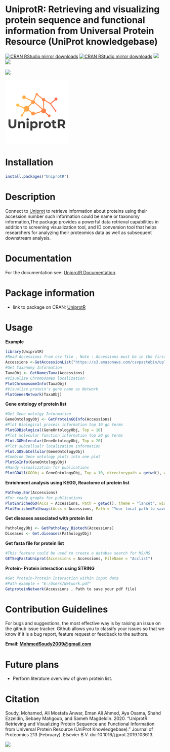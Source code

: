 # UniprotR: Retrieving and visualizing protein sequence and functional information from Universal Protein Resource (UniProt knowledgebase)

[![CRAN RStudio mirror downloads](https://cranlogs.r-pkg.org/badges/grand-total/UniprotR?color=blue)](https://CRAN.R-project.org/package=UniprotR) 
[![CRAN RStudio mirror downloads](https://cranlogs.r-pkg.org/badges/UniprotR)](https://CRAN.R-project.org/package=UniprotR) 
[![](https://www.r-pkg.org/badges/version/UniprotR?color=green)](https://CRAN.R-project.org/package=UniprotR) 
[![](https://img.shields.io/badge/doi-https%3A%2F%2Fdoi.org%2F10.1016%2Fj.jprot.2019.103613-red)](https://doi.org/10.1016/j.jprot.2019.103613)

[![](https://badgen.net/badge/Citations/65/:color?icon=github)](https://doi.org/10.1016/j.jprot.2019.103613)




![](https://raw.githubusercontent.com/MohmedSoudy/datasharing/master/UniprotRLogo.png)

# Installation

```R
install.packages("UniprotR")
```

# Description

Connect to [Uniprot](https://www.uniprot.org/) to retrieve information about proteins using their accession 
number such information could be name or taxonomy information,The package provides a powerful data retrieval capabilities in addition to screening visualization tool, and ID conversion tool that helps researchers for analyzing their proteomics data as well as subsequent downstream analysis.

# Documentation

For the documentation see: [UniprotR Documentation](https://cran.r-project.org/web/packages/UniprotR/UniprotR.pdf).

# Package information

- link to package on CRAN: [UniprotR](https://cran.r-project.org/package=UniprotR)


# Usage

**Example**

```R
library(UniprotR) 
#Read Accessions from csv file , Note : Accessions must be in the first column. 
Accessions <-GetAccessionList("https://s3.amazonaws.com/csvpastebin/uploads/9571fa356c67a0c7c95e8431799a051a/Accessions.csv") 
#Get Taxanomy Information 
TaxaObj <- GetNamesTaxa(Accessions) 
#Visualize Chromosomes localization
PlotChromosomeInfo(TaxaObj)
#Visualize protein's gene name as Network 
PlotGenesNetwork(TaxaObj)
```

**Gene ontology of protein list**
```R
#Get Gene ontolgy Information 
GeneOntologyObj <- GetProteinGOInfo(Accessions) 
#Plot Biological process information top 10 go terms  
PlotGOBiological(GeneOntologyObj, Top = 10) 
#Plot molecular function information top 20 go terms
Plot.GOMolecular(GeneOntologyObj, Top = 20)
#Plot subcellualr localization information 
Plot.GOSubCellular(GeneOntologyObj) 
#Combine Gene ontology plots into one plot 
PlotGoInfo(GeneOntologyObj)
#Handy visualization for publications 
PlotGOAll(GOObj = GeneOntologyObj, Top = 10, directorypath = getwd(), width = 8, height = 5)
```

**Enrichment analysis using KEGG, Reactome of protein list**
```R
Pathway.Enr(Accessions)
#For ready graphs for publications 
PlotEnrichedGO(Accs = Accessions, Path = getwd(), theme = "lancet", width = 9, height = 5)
PlotEnrichedPathways(Accs = Accessions, Path = "Your local path to save graph", theme = "jama", w = 9, h = 5)
```

**Get diseases associated with protein list**
```R
PathologyObj <- GetPathology_Biotech(Accessions)
Diseases <- Get.diseases(PathologyObj)
```
**Get fasta file for protein list**
```R
#This feature could be used to create a databse search for MS/MS
GETSeqFastaUniprot(Accessions = Accessions, FileName = "Acclist")
```
**Protein- Protein interaction using STRING**
```R
#Get Protein-Protein Interaction within input data 
#Path example = "E:/Users/Network.pdf"
GetproteinNetwork(Accessions , Path to save your pdf file) 
```
# Contribution Guidelines

For bugs and suggestions, the most effective way is by raising an issue on the github issue tracker. Github allows you to classify your issues so that we know if it is a bug report, feature request or feedback to the authors.

**Email: MohmedSoudy2009@gmail.com**

# Future plans

- Perform literature overview  of given protein list.
# Citation

Soudy, Mohamed, Ali Mostafa Anwar, Eman Ali Ahmed, Aya Osama, Shahd Ezzeldin, Sebaey Mahgoub, and Sameh Magdeldin. 2020. “UniprotR: Retrieving and Visualizing Protein Sequence and Functional Information from Universal Protein Resource (UniProt Knowledgebase).” Journal of Proteomics 213 (February). Elsevier B.V. doi:10.1016/j.jprot.2019.103613.


![](https://github.com/Proteomicslab57357/UniprotR/blob/master/logos/CCHF_57357.png)
